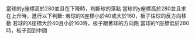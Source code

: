 當球的y座標高於280並且在下降時，判斷球的落點
當球的y座標高於280並且求在上升時，進行以下判斷:
  若球的X座標小於40或大於160，板子往球的反方向移動
  若球的X座標大於40且小於160時，板子跟著球的方向跑
當球的Y座標低於280時，板子回到中間
